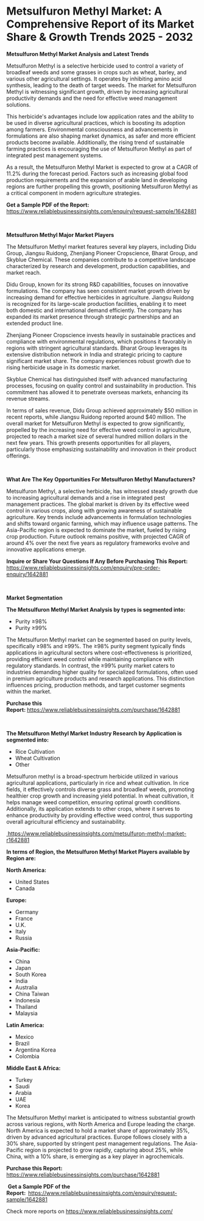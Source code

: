 <p><h1>Metsulfuron Methyl Market: A Comprehensive Report of its Market Share & Growth Trends 2025 - 2032</h1></p><p><strong>Metsulfuron Methyl Market Analysis and Latest Trends</strong></p>
<p><p>Metsulfuron Methyl is a selective herbicide used to control a variety of broadleaf weeds and some grasses in crops such as wheat, barley, and various other agricultural settings. It operates by inhibiting amino acid synthesis, leading to the death of target weeds. The market for Metsulfuron Methyl is witnessing significant growth, driven by increasing agricultural productivity demands and the need for effective weed management solutions.</p><p>This herbicide's advantages include low application rates and the ability to be used in diverse agricultural practices, which is boosting its adoption among farmers. Environmental consciousness and advancements in formulations are also shaping market dynamics, as safer and more efficient products become available. Additionally, the rising trend of sustainable farming practices is encouraging the use of Metsulfuron Methyl as part of integrated pest management systems.</p><p>As a result, the Metsulfuron Methyl Market is expected to grow at a CAGR of 11.2% during the forecast period. Factors such as increasing global food production requirements and the expansion of arable land in developing regions are further propelling this growth, positioning Metsulfuron Methyl as a critical component in modern agriculture strategies.</p></p>
<p><strong>Get a Sample PDF of the Report:&nbsp;</strong> <a href="https://www.reliablebusinessinsights.com/enquiry/request-sample/1642881?utm_campaign=2187&utm_medium=2&utm_source=Github&utm_content=ia&utm_term=30012025&utm_id=metsulfuron-methyl">https://www.reliablebusinessinsights.com/enquiry/request-sample/1642881</a></p>
<p>&nbsp;</p>
<p><strong>Metsulfuron Methyl Major Market Players</strong></p>
<p><p>The Metsulfuron Methyl market features several key players, including Didu Group, Jiangsu Ruidong, Zhenjiang Pioneer Cropscience, Bharat Group, and Skyblue Chemical. These companies contribute to a competitive landscape characterized by research and development, production capabilities, and market reach.</p><p>Didu Group, known for its strong R&D capabilities, focuses on innovative formulations. The company has seen consistent market growth driven by increasing demand for effective herbicides in agriculture. Jiangsu Ruidong is recognized for its large-scale production facilities, enabling it to meet both domestic and international demand efficiently. The company has expanded its market presence through strategic partnerships and an extended product line.</p><p>Zhenjiang Pioneer Cropscience invests heavily in sustainable practices and compliance with environmental regulations, which positions it favorably in regions with stringent agricultural standards. Bharat Group leverages its extensive distribution network in India and strategic pricing to capture significant market share. The company experiences robust growth due to rising herbicide usage in its domestic market.</p><p>Skyblue Chemical has distinguished itself with advanced manufacturing processes, focusing on quality control and sustainability in production. This commitment has allowed it to penetrate overseas markets, enhancing its revenue streams.</p><p>In terms of sales revenue, Didu Group achieved approximately $50 million in recent reports, while Jiangsu Ruidong reported around $40 million. The overall market for Metsulfuron Methyl is expected to grow significantly, propelled by the increasing need for effective weed control in agriculture, projected to reach a market size of several hundred million dollars in the next few years. This growth presents opportunities for all players, particularly those emphasizing sustainability and innovation in their product offerings.</p></p>
<p>&nbsp;</p>
<p><strong>What Are The Key Opportunities For Metsulfuron Methyl Manufacturers?</strong></p>
<p><p>Metsulfuron Methyl, a selective herbicide, has witnessed steady growth due to increasing agricultural demands and a rise in integrated pest management practices. The global market is driven by its effective weed control in various crops, along with growing awareness of sustainable agriculture. Key trends include advancements in formulation technologies and shifts toward organic farming, which may influence usage patterns. The Asia-Pacific region is expected to dominate the market, fueled by rising crop production. Future outlook remains positive, with projected CAGR of around 4% over the next five years as regulatory frameworks evolve and innovative applications emerge.</p></p>
<p><strong>Inquire or Share Your Questions If Any Before Purchasing This Report:</strong> <a href="https://www.reliablebusinessinsights.com/enquiry/pre-order-enquiry/1642881?utm_campaign=2187&utm_medium=2&utm_source=Github&utm_content=ia&utm_term=30012025&utm_id=metsulfuron-methyl">https://www.reliablebusinessinsights.com/enquiry/pre-order-enquiry/1642881</a></p>
<p>&nbsp;</p>
<p><strong>Market Segmentation</strong></p>
<p><strong>The Metsulfuron Methyl Market Analysis by types is segmented into:</strong></p>
<p><ul><li>Purity ≥98%</li><li>Purity ≥99%</li></ul></p>
<p><p>The Metsulfuron Methyl market can be segmented based on purity levels, specifically ≥98% and ≥99%. The ≥98% purity segment typically finds applications in agricultural sectors where cost-effectiveness is prioritized, providing efficient weed control while maintaining compliance with regulatory standards. In contrast, the ≥99% purity market caters to industries demanding higher quality for specialized formulations, often used in premium agriculture products and research applications. This distinction influences pricing, production methods, and target customer segments within the market.</p></p>
<p><strong>Purchase this Report:&nbsp;</strong><a href="https://www.reliablebusinessinsights.com/purchase/1642881?utm_campaign=2187&utm_medium=2&utm_source=Github&utm_content=ia&utm_term=30012025&utm_id=metsulfuron-methyl">https://www.reliablebusinessinsights.com/purchase/1642881</a></p>
<p>&nbsp;</p>
<p><strong>The Metsulfuron Methyl Market Industry Research by Application is segmented into:</strong></p>
<p><ul><li>Rice Cultivation</li><li>Wheat Cultivation</li><li>Other</li></ul></p>
<p><p>Metsulfuron methyl is a broad-spectrum herbicide utilized in various agricultural applications, particularly in rice and wheat cultivation. In rice fields, it effectively controls diverse grass and broadleaf weeds, promoting healthier crop growth and increasing yield potential. In wheat cultivation, it helps manage weed competition, ensuring optimal growth conditions. Additionally, its application extends to other crops, where it serves to enhance productivity by providing effective weed control, thus supporting overall agricultural efficiency and sustainability.</p></p>
<p><a href="https://www.reliablebusinessinsights.com/metsulfuron-methyl-market-r1642881?utm_campaign=2187&utm_medium=2&utm_source=Github&utm_content=ia&utm_term=30012025&utm_id=metsulfuron-methyl">&nbsp;https://www.reliablebusinessinsights.com/metsulfuron-methyl-market-r1642881</a></p>
<p><strong>In terms of Region, the Metsulfuron Methyl Market Players available by Region are:</strong></p>
<p>
    <p> <strong> North America: </strong>
        <ul>
            <li>United States</li>
            <li>Canada</li>
        </ul>
        </p> 
    <p> <strong> Europe: </strong>
        <ul>
            <li>Germany</li>
            <li>France</li>
            <li>U.K.</li>
            <li>Italy</li>
            <li>Russia</li>
        </ul>
        </p> 
    <p> <strong> Asia-Pacific: </strong>
        <ul>
            <li>China</li>
            <li>Japan</li>
            <li>South Korea</li>
            <li>India</li>
            <li>Australia</li>
            <li>China Taiwan</li>
            <li>Indonesia</li>
            <li>Thailand</li>
            <li>Malaysia</li>
        </ul>
        </p> 
    <p> <strong> Latin America: </strong>
        <ul>
            <li>Mexico</li>
            <li>Brazil</li>
            <li>Argentina Korea</li>
            <li>Colombia</li>
        </ul>
        </p> 
    <p> <strong> Middle East & Africa: </strong>
        <ul>
            <li>Turkey</li>
            <li>Saudi</li>
            <li>Arabia</li>
            <li>UAE</li>
            <li>Korea</li>
        </ul>
    </p>
    </p>
<p><p>The Metsulfuron Methyl market is anticipated to witness substantial growth across various regions, with North America and Europe leading the charge. North America is expected to hold a market share of approximately 35%, driven by advanced agricultural practices. Europe follows closely with a 30% share, supported by stringent pest management regulations. The Asia-Pacific region is projected to grow rapidly, capturing about 25%, while China, with a 10% share, is emerging as a key player in agrochemicals.</p></p>
<p><strong>Purchase this Report: </strong><a href="https://www.reliablebusinessinsights.com/purchase/1642881?utm_campaign=2187&utm_medium=2&utm_source=Github&utm_content=ia&utm_term=30012025&utm_id=metsulfuron-methyl">https://www.reliablebusinessinsights.com/purchase/1642881</a></p>
<p>&nbsp;<strong>Get a Sample PDF of the Report:&nbsp;&nbsp;</strong><a href="https://www.reliablebusinessinsights.com/enquiry/request-sample/1642881?utm_campaign=2187&utm_medium=2&utm_source=Github&utm_content=ia&utm_term=30012025&utm_id=metsulfuron-methyl">https://www.reliablebusinessinsights.com/enquiry/request-sample/1642881</a></p>
<p><strong></strong></p>
<p>Check more reports on <a href="https://www.reliablebusinessinsights.com/?utm_campaign=2187&utm_medium=2&utm_source=Github&utm_content=ia&utm_term=30012025&utm_id=metsulfuron-methyl">https://www.reliablebusinessinsights.com/</a></p>